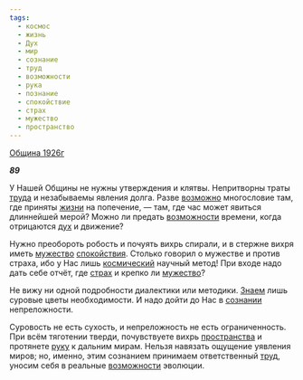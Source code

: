 ```yaml
---
tags:
  - космос
  - жизнь
  - Дух
  - мир
  - сознание
  - труд
  - возможности
  - рука
  - познание
  - спокойствие
  - страх
  - мужество
  - пространство
---
```

[Община 1926г](https://127.0.0.1:4002/agni/1926)

___89___

У Нашей Общины не нужны утверждения и клятвы. Непритворны траты [труда](../../../tags/#[труд](../../../tags/#труд)) и незабываемы явления долга. Разве [возможно](../../../tags/#[возможности](../../../tags/#возможности)) многословие там, где приняты [жизни](../../../tags/#жизнь) на попечение, — там, где час может явиться длиннейшей мерой? Можно ли предать [возможности](../../../tags/#возможности) времени, когда отрицаются [дух](../../../tags/#Дух) и движение?    

Нужно преобороть робость и почуять вихрь спирали, и в стержне вихря иметь [мужество](../../../tags/#мужество) [спокойствия](../../../tags/#спокойствие). Столько говорил о мужестве и против страха, ибо у Нас лишь [космический](../../../tags/#космос) научный метод! При входе надо дать себе отчёт, где [страх](../../../tags/#страх) и крепко ли [мужество](../../../tags/#мужество)?   

Не вижу ни одной подробности диалектики или методики. [Знаем](../../../tags/#познание) лишь суровые цветы необходимости. И надо дойти до Нас в [сознании](../../../tags/#[сознание](../../../tags/#сознание)) непреложности.   

Суровость не есть сухость, и непреложность не есть ограниченность. При всём тяготении тверди, почувствуете вихрь [пространства](../../../tags/#пространство) и протянете [руку](../../../tags/#рука) к дальним мирам. Нельзя навязать ощущение уявления миров; но, именно, этим сознанием принимаем ответственный [труд](../../../tags/#труд), уносим себя в реальные [возможности](../../../tags/#возможности) эволюции.   

